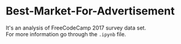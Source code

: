 # Best-Market-For-Advertisement
It's an analysis of FreeCodeCamp 2017 survey data set.
<br/>
For more information go through the `.ipynb` file.
